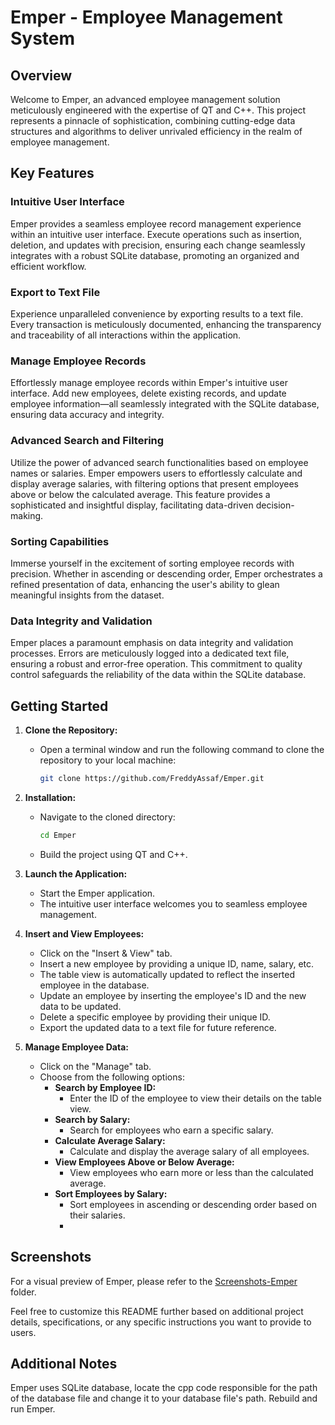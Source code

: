 # Emper - Employee Management System

## Overview

Welcome to Emper, an advanced employee management solution meticulously engineered with the expertise of QT and C++. This project represents a pinnacle of sophistication, combining cutting-edge data structures and algorithms to deliver unrivaled efficiency in the realm of employee management.

## Key Features

### Intuitive User Interface
Emper provides a seamless employee record management experience within an intuitive user interface. Execute operations such as insertion, deletion, and updates with precision, ensuring each change seamlessly integrates with a robust SQLite database, promoting an organized and efficient workflow.

### Export to Text File
Experience unparalleled convenience by exporting results to a text file. Every transaction is meticulously documented, enhancing the transparency and traceability of all interactions within the application.

### Manage Employee Records
Effortlessly manage employee records within Emper's intuitive user interface. Add new employees, delete existing records, and update employee information—all seamlessly integrated with the SQLite database, ensuring data accuracy and integrity.

### Advanced Search and Filtering
Utilize the power of advanced search functionalities based on employee names or salaries. Emper empowers users to effortlessly calculate and display average salaries, with filtering options that present employees above or below the calculated average. This feature provides a sophisticated and insightful display, facilitating data-driven decision-making.

### Sorting Capabilities
Immerse yourself in the excitement of sorting employee records with precision. Whether in ascending or descending order, Emper orchestrates a refined presentation of data, enhancing the user's ability to glean meaningful insights from the dataset.

### Data Integrity and Validation
Emper places a paramount emphasis on data integrity and validation processes. Errors are meticulously logged into a dedicated text file, ensuring a robust and error-free operation. This commitment to quality control safeguards the reliability of the data within the SQLite database.

## Getting Started

1. **Clone the Repository:**
   - Open a terminal window and run the following command to clone the repository to your local machine:
     ```bash
     git clone https://github.com/FreddyAssaf/Emper.git
     ```
2. **Installation:**
   - Navigate to the cloned directory:
     ```bash
     cd Emper
     ```
   - Build the project using QT and C++.

3. **Launch the Application:**
   - Start the Emper application.
   - The intuitive user interface welcomes you to seamless employee management.

4. **Insert and View Employees:**
   - Click on the "Insert & View" tab.
   - Insert a new employee by providing a unique ID, name, salary, etc.
   - The table view is automatically updated to reflect the inserted employee in the database.
   - Update an employee by inserting the employee's ID and the new data to be updated.
   - Delete a specific employee by providing their unique ID.
   - Export the updated data to a text file for future reference.

5. **Manage Employee Data:**
   - Click on the "Manage" tab.
   - Choose from the following options:
     - **Search by Employee ID:**
       - Enter the ID of the employee to view their details on the table view.
     - **Search by Salary:**
       - Search for employees who earn a specific salary.
     - **Calculate Average Salary:**
       - Calculate and display the average salary of all employees.
     - **View Employees Above or Below Average:**
       - View employees who earn more or less than the calculated average.
     - **Sort Employees by Salary:**
       - Sort employees in ascending or descending order based on their salaries.
       - 
## Screenshots

For a visual preview of Emper, please refer to the [Screenshots-Emper](Screenshots-Emper/) folder.

Feel free to customize this README further based on additional project details, specifications, or any specific instructions you want to provide to users.

## Additional Notes

Emper uses SQLite database, locate the cpp code responsible for the path of the database file and change it to your database file's path. Rebuild and run Emper.

